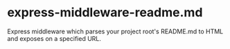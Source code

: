 express-middleware-readme.md
============================

Express middleware which parses your project root's README.md to HTML and exposes on a specified URL.